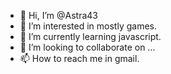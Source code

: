 - 👋 Hi, I’m @Astra43
- 👀 I’m interested in mostly games.
- 🌱 I’m currently learning javascript.
- 💞️ I’m looking to collaborate on ...
- 📫 How to reach me in gmail.

<!---
Astra43/Astra43 is a ✨ special ✨ repository because its `README.md` (this file) appears on your GitHub profile.
You can click the Preview link to take a look at your changes.
--->
